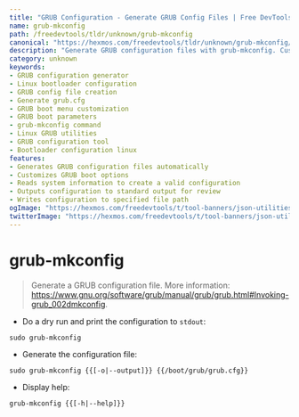 ```yaml
---
title: "GRUB Configuration - Generate GRUB Config Files | Free DevTools"
name: grub-mkconfig
path: /freedevtools/tldr/unknown/grub-mkconfig
canonical: "https://hexmos.com/freedevtools/tldr/unknown/grub-mkconfig/"
description: "Generate GRUB configuration files with grub-mkconfig. Customize boot options and manage kernel parameters easily using the command line. Free online tool, no registration required."
category: unknown
keywords:
- GRUB configuration generator
- Linux bootloader configuration
- GRUB config file creation
- Generate grub.cfg
- GRUB boot menu customization
- GRUB boot parameters
- grub-mkconfig command
- Linux GRUB utilities
- GRUB configuration tool
- Bootloader configuration linux
features:
- Generates GRUB configuration files automatically
- Customizes GRUB boot options
- Reads system information to create a valid configuration
- Outputs configuration to standard output for review
- Writes configuration to specified file path
ogImage: "https://hexmos.com/freedevtools/t/tool-banners/json-utilities-banner.png"
twitterImage: "https://hexmos.com/freedevtools/t/tool-banners/json-utilities-banner.png"
---
```


# grub-mkconfig

> Generate a GRUB configuration file.
> More information: <https://www.gnu.org/software/grub/manual/grub/grub.html#Invoking-grub_002dmkconfig>.

- Do a dry run and print the configuration to `stdout`:

`sudo grub-mkconfig`

- Generate the configuration file:

`sudo grub-mkconfig {{[-o|--output]}} {{/boot/grub/grub.cfg}}`

- Display help:

`grub-mkconfig {{[-h|--help]}}`
